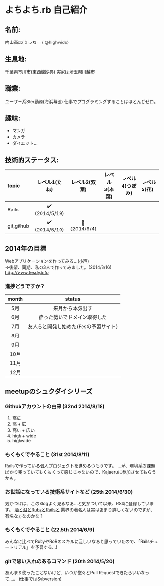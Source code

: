 # よちよち.rb 自己紹介
## 名前:
内山高広(うっちー / @highwide)

## 生息地:
千葉県市川市(東西線妙典)
実家は埼玉県川越市

## 職業: 
ユーザー系SIer勤務(海浜幕張)
仕事でプログラミングすることはほとんどゼロ。

## 趣味:
* マンガ
* カメラ
* ダイエット...

## 技術的ステータス:
|topic     |        レベル1(たね)         |     レベル2(双葉)   |レベル3(本葉)|レベル4(つぼみ)|レベル5(花)|
|:---------|:----------------------------:|:-------------------:|:-----------:|:-------------:|:----------|
|Rails     |:heavy_check_mark: (2014/5/19)|                     |             |               |           |
|git,github|:heavy_check_mark: (2014/5/19)|:seedling: (2014/8/4)|

## 2014年の目標
Webアプリケーションを作ってみる...(小声)  
=>後輩、同期、私の3人で作ってみました。(2014/8/16)  
http://www.fesdy.info 

### 進捗どうですか？
|month |               status                |
|:----:|:-----------------------------------:|
|  5月 |来月から本気出す                     |
|  6月 |酔った勢いでドメイン取得した         |
|  7月 |友人らと開発し始めた(Fesの予習サイト)|
|  8月 ||
|  9月 ||
| 10月 ||
| 11月 ||
| 12月 ||

## meetupのシュクダイシリーズ
<!--上に行くほど新しいもの-->
### Githubアカウントの由来 (32nd 2014/8/18)
1. 高広
1. 高 + 広
1. 高い + 広い
1. high + wide
1. highwide

### もくもくでやること (31st 2014/8/11)
Railsで作っている個人プロジェクトを進めるつもりです。
...が、環境系の課題ばかり残っていてもくもくって感じじゃないので、Kajaeruに参加させてもらうかも。

### お世話になっている技術系サイトなど (25th 2014/6/30)
気がつけば、このBlogよく見るなぁ…と気がついて以来、RSSに登録しています。 
[酒と泪とRubyとRailsと](http://morizyun.github.io/) 
業界の著名人は実はあまり詳しくないのですが、有名な方なのかな？

### もくもくでやること (22.5th 2014/6/9)
みんなに比べてRubyやRoRのスキルに乏しいなぁと思っていたので、「Railsチュートリアル」を予習する...!

### gitで思い入れのあるコマンド (20th 2014/5/20)
あんまり使ったことないけど、いつか堂々とPull Requestできたらいいなって…。
(仕事ではSubversion)
